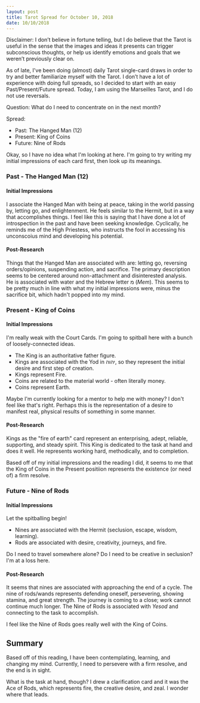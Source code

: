 ```yaml
---
layout: post
title: Tarot Spread for October 10, 2018
date: 10/10/2018
---
```


Disclaimer: I don’t believe in fortune telling, but I do believe that the Tarot is useful in the sense that the images and ideas it presents can trigger subconscious thoughts, or help us identify emotions and goals that we weren’t previously clear on.

As of late, I've been doing (almost) daily Tarot single-card draws in order to try and better familiarize myself with the Tarot. I don’t have a lot of experience with doing full spreads, so I decided to start with an easy Past/Present/Future spread. Today, I am using the Marseilles Tarot, and I do not use reversals. 

Question: What do I need to concentrate on in the next month?

Spread: 
* Past: The Hanged Man (12)
* Present: King of Coins
* Future: Nine of Rods

Okay, so I have no idea what I'm looking at here. I'm going to try writing my initial impressions of each card first, then look up its meanings.

### Past - The Hanged Man (12)

#### Initial Impressions

I associate the Hanged Man with being at peace, taking in the world passing by, letting go, and enlightenment. He feels similar to the Hermit, but in a way that accomplishes things. I feel like this is saying that I have done a lot of introspection in the past and have been seeking knowledge. Cyclically, he reminds me of the High Priestess, who instructs the fool in accessing his unconscoius mind and developing his potential. 

#### Post-Research

Things that the Hanged Man are associated with are: letting go, reversing orders/opinions, suspending action, and sacrifice. The primary description seems to be centered around non-attachment and disinterested analysis. He is associated with water and the Hebrew letter מ (*Mem*). This seems to be pretty much in line with what my initial impressions were, minus the sacrifice bit, which hadn't popped into my mind.

### Present - King of Coins

#### Initial Impressions

I'm really weak with the Court Cards. I'm going to spitball here with a bunch of loosely-connected ideas.

* The King is an authoritative father figure.
* Kings are associated with the Yod in יהוה, so they represent the initial desire and first step of creation.
* Kings represent Fire.
* Coins are related to the material world - often literally money.
* Coins represent Earth.

Maybe I'm currently looking for a mentor to help me with money? I don't feel like that's right. Perhaps this is the representation of a desire to manifest real, physical results of something in some manner. 

#### Post-Research

Kings as the "fire of earth" card represent an enterprising, adept, reliable, supporting, and steady spirit. This King is dedicated to the task at hand and does it well. He represents working hard, methodically, and to completion. 

Based off of my initial impressions and the reading I did, it seems to me that the King of Coins in the Present positiion represents the existence (or need of) a firm resolve.

### Future - Nine of Rods

#### Initial Impressions

Let the spitballing begin!

* Nines are associated with the Hermit (seclusion, escape, wisdom, learning).
* Rods are associated with desire, creativity, journeys, and fire.

Do I need to travel somewhere alone? Do I need to be creative in seclusion? I'm at a loss here.

#### Post-Research

It seems that nines are associated with approaching the end of a cycle. The nine of rods/wands represents defending oneself, persevering, showing stamina, and great strength. The journey is coming to a close; work cannot continue much longer. The Nine of Rods is associated with *Yesod* and connecting to the task to accomplish. 

I feel like the Nine of Rods goes really well with the King of Coins.

## Summary

Based off of this reading, I have been contemplating, learning, and changing my mind. Currently, I need to persevere with a firm resolve, and the end is in sight.

What is the task at hand, though? I drew a clarification card and it was the Ace of Rods, which represents fire, the creative desire, and zeal. I wonder where that leads.

